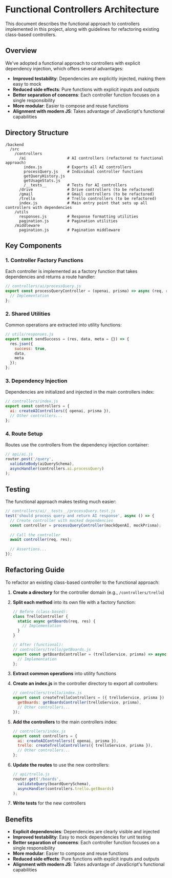 # Functional Controllers Architecture

This document describes the functional approach to controllers implemented in this project, along with guidelines for refactoring existing class-based controllers.

## Overview

We've adopted a functional approach to controllers with explicit dependency injection, which offers several advantages:

- **Improved testability**: Dependencies are explicitly injected, making them easy to mock
- **Reduced side effects**: Pure functions with explicit inputs and outputs
- **Better separation of concerns**: Each controller function focuses on a single responsibility
- **More modular**: Easier to compose and reuse functions
- **Alignment with modern JS**: Takes advantage of JavaScript's functional capabilities

## Directory Structure

```
/backend
  /src
    /controllers
      /ai                  # AI controllers (refactored to functional approach)
        index.js           # Exports all AI controllers
        processQuery.js    # Individual controller functions
        getQueryHistory.js
        getUsageStats.js
        /__tests__         # Tests for AI controllers
      /drive               # Drive controllers (to be refactored)
      /gmail               # Gmail controllers (to be refactored)
      /trello              # Trello controllers (to be refactored)
      index.js             # Main entry point that sets up all controllers with dependencies
    /utils
      responses.js         # Response formatting utilities
      pagination.js        # Pagination utilities
    /middleware
      pagination.js        # Pagination middleware
```

## Key Components

### 1. Controller Factory Functions

Each controller is implemented as a factory function that takes dependencies and returns a route handler:

```javascript
// controllers/ai/processQuery.js
export const processQueryController = (openai, prisma) => async (req, res) => {
  // Implementation
};
```

### 2. Shared Utilities

Common operations are extracted into utility functions:

```javascript
// utils/responses.js
export const sendSuccess = (res, data, meta = {}) => {
  res.json({
    success: true,
    data,
    meta
  });
};
```

### 3. Dependency Injection

Dependencies are initialized and injected in the main controllers index:

```javascript
// controllers/index.js
export const controllers = {
  ai: createAIControllers({ openai, prisma }),
  // Other controllers...
};
```

### 4. Route Setup

Routes use the controllers from the dependency injection container:

```javascript
// api/ai.js
router.post('/query',
  validateBody(aiQuerySchema),
  asyncHandler(controllers.ai.processQuery)
);
```

## Testing

The functional approach makes testing much easier:

```javascript
// controllers/ai/__tests__/processQuery.test.js
test('should process query and return AI response', async () => {
  // Create controller with mocked dependencies
  const controller = processQueryController(mockOpenAI, mockPrisma);
  
  // Call the controller
  await controller(req, res);
  
  // Assertions...
});
```

## Refactoring Guide

To refactor an existing class-based controller to the functional approach:

1. **Create a directory** for the controller domain (e.g., `/controllers/trello`)

2. **Split each method** into its own file with a factory function:

   ```javascript
   // Before (class-based):
   class TrelloController {
     static async getBoards(req, res) {
       // Implementation
     }
   }

   // After (functional):
   // controllers/trello/getBoards.js
   export const getBoardsController = (trelloService, prisma) => async (req, res) => {
     // Implementation
   };
   ```

3. **Extract common operations** into utility functions

4. **Create an index.js** in the controller directory to export all controllers:

   ```javascript
   // controllers/trello/index.js
   export const createTrelloControllers = ({ trelloService, prisma }) => ({
     getBoards: getBoardsController(trelloService, prisma),
     // Other controllers...
   });
   ```

5. **Add the controllers** to the main controllers index:

   ```javascript
   // controllers/index.js
   export const controllers = {
     ai: createAIControllers({ openai, prisma }),
     trello: createTrelloControllers({ trelloService, prisma }),
     // Other controllers...
   };
   ```

6. **Update the routes** to use the new controllers:

   ```javascript
   // api/trello.js
   router.get('/boards',
     validateQuery(boardQuerySchema),
     asyncHandler(controllers.trello.getBoards)
   );
   ```

7. **Write tests** for the new controllers

## Benefits

- **Explicit dependencies**: Dependencies are clearly visible and injected
- **Improved testability**: Easy to mock dependencies for unit testing
- **Better separation of concerns**: Each controller function focuses on a single responsibility
- **More modular**: Easier to compose and reuse functions
- **Reduced side effects**: Pure functions with explicit inputs and outputs
- **Alignment with modern JS**: Takes advantage of JavaScript's functional capabilities
